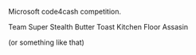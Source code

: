 Microsoft code4cash competition.

Team Super Stealth Butter Toast Kitchen Floor Assasin

(or something like that)
